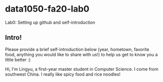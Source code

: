 # data1050-fa20-lab0
Lab0: Setting up github and self-introduction
## Intro!
Please provide a brief self-introduction below (year, hometown, favorite food, anything you would like to share with us!) to help us get to know you a little better :)

Hi, I'm Lingyu, a first-year master student in Computer Science. I come from southwest China. I really like spicy food and rice noodles! 
